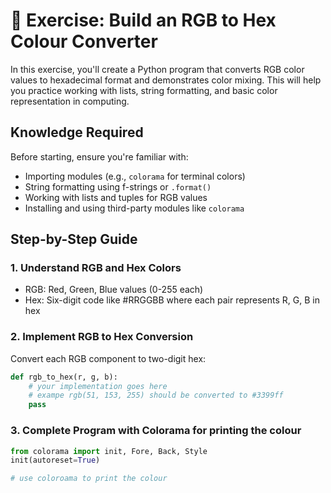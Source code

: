 # 🐍 Exercise: Build an RGB to Hex Colour Converter

In this exercise, you'll create a Python program that converts RGB color values to hexadecimal format and demonstrates color mixing. This will help you practice working with lists, string formatting, and basic color representation in computing.

## Knowledge Required

Before starting, ensure you're familiar with:

- Importing modules (e.g., `colorama` for terminal colors)
- String formatting using f-strings or `.format()`
- Working with lists and tuples for RGB values
- Installing and using third-party modules like `colorama`

## Step-by-Step Guide

### 1. Understand RGB and Hex Colors

- RGB: Red, Green, Blue values (0-255 each)
- Hex: Six-digit code like #RRGGBB where each pair represents R, G, B in hex

### 2. Implement RGB to Hex Conversion

Convert each RGB component to two-digit hex:

```python
def rgb_to_hex(r, g, b):
    # your implementation goes here
    # exampe rgb(51, 153, 255) should be converted to #3399ff
    pass
```

### 3. Complete Program with Colorama for printing the colour

```python
from colorama import init, Fore, Back, Style
init(autoreset=True)

# use coloroama to print the colour
```

